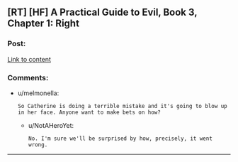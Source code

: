 ## [RT] [HF] A Practical Guide to Evil, Book 3, Chapter 1: Right

### Post:

[Link to content](https://practicalguidetoevil.wordpress.com/2017/02/15/chapter-1-right/)

### Comments:

- u/melmonella:
  ```
  So Catherine is doing a terrible mistake and it's going to blow up in her face. Anyone want to make bets on how?
  ```

  - u/NotAHeroYet:
    ```
    No. I'm sure we'll be surprised by how, precisely, it went wrong.
    ```

---

